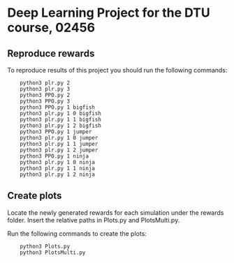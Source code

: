# Deep Learning Project for the DTU course, 02456

## Reproduce rewards
To reproduce results of this project you should run the following commands:

        python3 plr.py 2
        python3 plr.py 3
        python3 PPO.py 2
        python3 PPO.py 3
        python3 PPO.py 1 bigfish
        python3 plr.py 1 0 bigfish
        python3 plr.py 1 1 bigfish
        python3 plr.py 1 2 bigfish
        python3 PPO.py 1 jumper
        python3 plr.py 1 0 jumper
        python3 plr.py 1 1 jumper
        python3 plr.py 1 2 jumper
        python3 PPO.py 1 ninja
        python3 plr.py 1 0 ninja
        python3 plr.py 1 1 ninja
        python3 plr.py 1 2 ninja

## Create plots
Locate the newly generated rewards for each simulation under the rewards folder. Insert the relative paths in Plots.py and PlotsMulti.py. 

Run the following commands to create the plots:

        python3 Plots.py
        python3 PlotsMulti.py